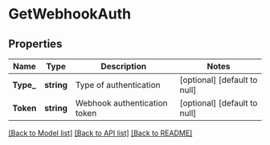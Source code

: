 # GetWebhookAuth

## Properties
Name | Type | Description | Notes
------------ | ------------- | ------------- | -------------
**Type_** | **string** | Type of authentication | [optional] [default to null]
**Token** | **string** | Webhook authentication token | [optional] [default to null]

[[Back to Model list]](../README.md#documentation-for-models) [[Back to API list]](../README.md#documentation-for-api-endpoints) [[Back to README]](../README.md)


